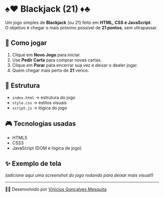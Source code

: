 
# ♠️♥️ Blackjack (21) ♦️♣️

Um jogo simples de **Blackjack** (ou 21) feito em **HTML, CSS e JavaScript**.  
O objetivo é chegar o mais próximo possível de **21 pontos**, sem ultrapassar.

## 🚀 Como jogar
1. Clique em **Novo Jogo** para iniciar.
2. Use **Pedir Carta** para comprar novas cartas.
3. Clique em **Parar** para encerrar sua vez e deixar o dealer jogar.
4. Quem chegar mais perto de **21** vence.

## 📂 Estrutura
- `index.html` → estrutura do jogo  
- `style.css` → estilos visuais  
- `script.js` → lógica do jogo  

## 🎮 Tecnologias usadas
- HTML5  
- CSS3  
- JavaScript (DOM e lógica de jogo)

## ✨ Exemplo de tela
*(adicione aqui uma screenshot do jogo rodando para deixar mais visual!)*

---
👨‍💻 Desenvolvido por [Vinicius Gonçalves Mesquita](https://github.com/Vini-ZL)
